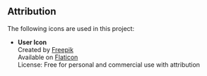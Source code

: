 ## Attribution

The following icons are used in this project:

- **User Icon**  
  Created by [Freepik](https://www.flaticon.com/authors/freepik)  
  Available on [Flaticon](https://www.flaticon.com/free-icons/user)  
  License: Free for personal and commercial use with attribution
